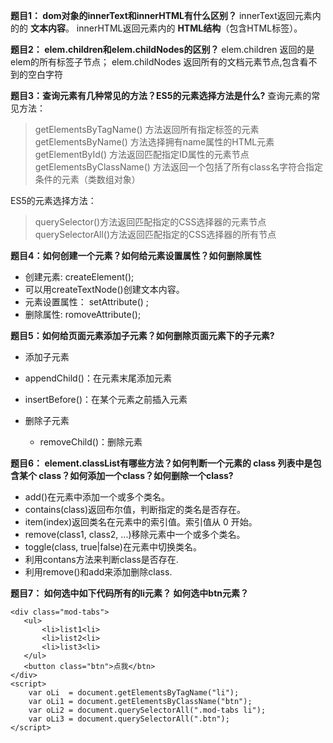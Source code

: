 **题目1： dom对象的innerText和innerHTML有什么区别？**
innerText返回元素内的的 **文本内容**。
innerHTML返回元素内的 **HTML结构**（包含HTML标签）。

**题目2： elem.children和elem.childNodes的区别？**
elem.children 返回的是elem的所有标签子节点；
elem.childNodes 返回所有的文档元素节点,包含看不到的空白字符

**题目3：查询元素有几种常见的方法？ES5的元素选择方法是什么?**
查询元素的常见方法：
>getElementsByTagName()    方法返回所有指定标签的元素
getElementsByName()         方法选择拥有name属性的HTML元素
getElementById()      方法返回匹配指定ID属性的元素节点
getElementsByClassName()      方法返回一个包括了所有class名字符合指定条件的元素（类数组对象）

ES5的元素选择方法：

>querySelector()方法返回匹配指定的CSS选择器的元素节点
querySelectorAll()方法返回匹配指定的CSS选择器的所有节点


**题目4：如何创建一个元素？如何给元素设置属性？如何删除属性**



* 创建元素: createElement();
* 可以用createTextNode()创建文本内容。
* 元素设置属性： setAttribute() ;
* 删除属性: romoveAttribute();

**题目5：如何给页面元素添加子元素？如何删除页面元素下的子元素?**

* 添加子元素

 * appendChild()：在元素末尾添加元素
 * insertBefore()：在某个元素之前插入元素

* 删除子元素

  * removeChild()：删除元素


**题目6： element.classList有哪些方法？如何判断一个元素的 class 列表中是包含某个 class？如何添加一个class？如何删除一个class?**

* add()在元素中添加一个或多个类名。
* contains(class)返回布尔值，判断指定的类名是否存在。
* item(index)返回类名在元素中的索引值。索引值从 0 开始。
* remove(class1, class2, ...)移除元素中一个或多个类名。
* toggle(class, true|false)在元素中切换类名。
* 利用contans方法来判断class是否存在.
* 利用remove()和add来添加删除class.


**题目7： 如何选中如下代码所有的li元素？ 如何选中btn元素？**
```
<div class="mod-tabs">
   <ul>
       <li>list1<li>
       <li>list2<li>
       <li>list3<li>
   </ul>
   <button class="btn">点我</btn>
</div>
<script>
    var oLi  = document.getElementsByTagName("li");
    var oLi1 = document.getElementsByClassName("btn");
    var oLi2 = document.querySelectorAll(".mod-tabs li");
    var oLi3 = document.querySelectorAll(".btn");
</script>
```
